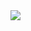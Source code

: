 <a href="https://github.com/anuraghazra/github-readme-stats">
  <img align="center" src="https://github-readme-stats.vercel.app/api?username=ghillb&hide=stars,commits&theme=highcontrast" />
</a>
